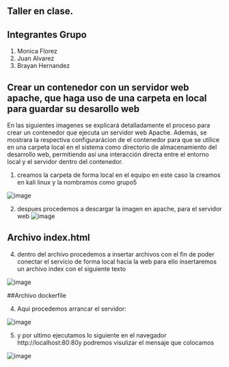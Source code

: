 ## Taller en clase.
## Integrantes Grupo

1. Monica Florez
2. Juan Alvarez
3. Brayan Hernandez

## Crear un contenedor con un servidor web apache, que haga uso de una carpeta en local para guardar su desarollo web

En las siguientes  imagenes se explicará detalladamente el proceso para crear un contenedor que ejecuta un servidor web Apache. Además, se mostrara la respectiva configurarácion de  el contenedor para que se utilice en una carpeta local en el sistema como directorio de almacenamiento del desarrollo web, permitiendo así una interacción directa entre el entorno local y el servidor dentro del contenedor.


1. creamos la carpeta de forma local en el equipo en este caso la creamos en kali linux  y la nombramos  como grupo5

![image](https://github.com/user-attachments/assets/efc86b16-ffd3-481a-949e-cba953e427a0)

2. despues procedemos a descargar la imagen en apache, para el servidor web
![image](https://github.com/user-attachments/assets/44f3c438-c5f9-49f9-9327-ddb224075366)

## Archivo index.html

4. dentro del archivo  procedemos a insertar archivos con el fin de poder conectar el servicio de forma local hacia la web para ello insertaremos un archivo index con el siguiente texto

![image](https://github.com/user-attachments/assets/540ede8a-5388-4ee2-b0df-d6240250d816)


##Archivo dockerfile

4. Aqui procedemos arrancar el servidor:

![image](https://github.com/user-attachments/assets/6dc73b94-5210-45c3-9bd7-1d1926f9e7d0)



5. y por ultimo ejecutamos lo siguiente en el navegador http://localhost:80:80y podremos visulizar el mensaje que colocamos

![image](https://github.com/user-attachments/assets/c0a8927f-94e8-4840-974d-82c0c1debd7e)


























